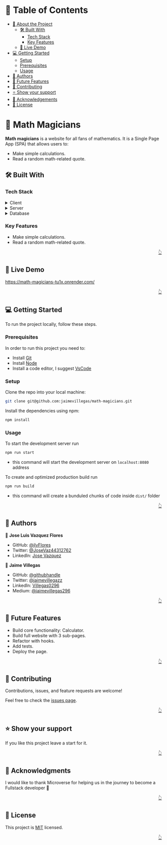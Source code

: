 
<a name="readme-top"></a>

<!-- TABLE OF CONTENTS -->

# 📗 Table of Contents

- [📖 About the Project](#about-project)
  - [🛠 Built With](#built-with)
    - [Tech Stack](#tech-stack)
    - [Key Features](#key-features)
  - [🚀 Live Demo](#live-demo)
- [💻 Getting Started](#getting-started)
  - [Setup](#setup)
  - [Prerequisites](#prerequisites)
  - [Usage](#usage)
- [👥 Authors](#authors)
- [🔭 Future Features](#future-features)
- [🤝 Contributing](#contributing)
- [⭐️ Show your support](#support)
- [🙏 Acknowledgements](#acknowledgements)
- [📝 License](#license)

<!-- PROJECT DESCRIPTION -->

# 📖 Math Magicians <a name="about-project"></a>

**Math magicians** is a website for all fans of mathematics. It is a Single Page App (SPA) that allows users to:

- Make simple calculations.
- Read a random math-related quote.
## 🛠 Built With <a name="built-with"></a>


### Tech Stack <a name="tech-stack"></a>

<details>
  <summary>Client</summary>
  <ul>
   <li>HTML</li>
   <li>CSS</li>
   <li>Javascript</li>
  </ul>
</details>

<details>
  <summary>Server</summary>
  <ul>
    <li>WebPack</li>
    <li>Node js</li>
    <li>React</li>
  </ul>
</details>

<details>
<summary>Database</summary>
  <ul>
    <li>N/A</li>
  </ul>
</details>

<!-- Features -->

### Key Features <a name="key-features"></a>

- Make simple calculations.
- Read a random math-related quote.

<p align="right"><a href="#readme-top">👆</a></p>

<!-- LIVE DEMO -->

## 🚀 Live Demo <a name="live-demo"></a>

https://math-magicians-tu1x.onrender.com/

<p align="right"><a href="#readme-top">👆</a></p>

<!-- Getting Started -->

## 💻 Getting Started <a name="getting-started"></a>

To run the project locally, follow these steps.

### Prerequisites

In order to run this project you need to:

- Install [Git](https://git-scm.com/)
- Install [Node](https://nodejs.org/en/)
- Install a code editor, I suggest [VsCode](https://code.visualstudio.com/)

### Setup

Clone the repo into your local machine:

```bash
git clone git@github.com:jaimevillegas/math-magicians.git
```

Install the dependencies using npm:
```bash
npm install
```

### Usage

To start the development server run
```bash
npm run start
```
- this command will start the development server on `localhost:8080` address

To create and optimized production build run
```bash
npm run build
```
- this command will create a bunduled chunks of code inside `dist/` folder


<p align="right"><a href="#readme-top">👆</a></p>

<!-- AUTHORS -->

## 👥 Authors <a name="authors"></a>


👤 **Jose Luis Vazquez Flores**

- GitHub: [@jlvFlores](https://github.com/jlvFlores)
- Twitter: [@JoseVaz44312762](https://twitter.com/JoseVaz44312762)
- LinkedIn: [Jose Vazquez](https://www.linkedin.com/in/jose-vazquez-178a8225a/)

👤 **Jaime Villegas**

- GitHub: [@githubhandle](https://github.com/jaimevillegas)
- Twitter: [@jaimevillegazz](https://twitter.com/JaimeVillegazz)
- LinkedIn: [Villegas0296](https://www.linkedin.com/in/villegas0296/)
- Medium: [@jaimevillegas296](https://medium.com/@jaimevillegas296)

<p align="right"><a href="#readme-top">👆</a></p>

<!-- FUTURE FEATURES -->

## 🔭 Future Features <a name="future-features"></a>

- Build core functionality: Calculator.
- Build full website with 3 sub-pages.
- Refactor with hooks.
- Add tests.
- Deploy the page.

<p align="right"><a href="#readme-top">👆</a></p>

<!-- Contributing -->

## 🤝 Contributing <a name="contributing"></a>

Contributions, issues, and feature requests are welcome!

Feel free to check the [issues page](../../issues/).

<p align="right"><a href="#readme-top">👆</a></p>

<!-- Show your support -->

## ⭐️ Show your support <a name="support"></a>

If you like this project leave a start for it.

<p align="right"><a href="#readme-top">👆</a></p>

<!-- ACKNOWLEDGEMENTS -->

## 🙏 Acknowledgments <a name="acknowledgements"></a>

I would like to thank Microverse for helping us in the journey to become a Fullstack developer 🌹

<p align="right"><a href="#readme-top">👆</a></p>

<!-- LICENSE -->

## 📝 License <a name="license"></a>

This project is [MIT](./LICENSE.md) licensed.

<p align="right"><a href="#readme-top">👆</a></p>

